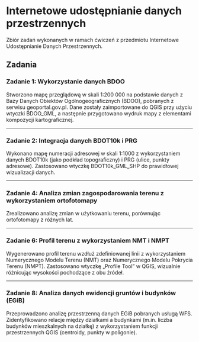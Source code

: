 # Internetowe udostępnianie danych przestrzennych 

Zbiór zadań wykonanych w ramach ćwiczeń z przedmiotu Internetowe Udostępnianie Danych Przestrzennych.

## Zadania

### Zadanie 1: Wykorzystanie danych BDOO
Stworzono mapę przeglądową w skali 1:200 000 na podstawie danych z Bazy Danych Obiektów Ogólnogeograficznych (BDOO), pobranych z serwisu geoportal.gov.pl. Dane zostały zaimportowane do QGIS przy użyciu wtyczki BDOO_GML, a następnie przygotowano wydruk mapy z elementami kompozycji kartograficznej.



---

### Zadanie 2: Integracja danych BDOT10k i PRG
Wykonano mapę numeracji adresowej w skali 1:1000 z wykorzystaniem danych BDOT10k (jako podkład topograficzny) i PRG (ulice, punkty adresowe). Zastosowano wtyczkę BDOT10k_GML_SHP do prawidłowej wizualizacji danych.



---

### Zadanie 4: Analiza zmian zagospodarowania terenu z wykorzystaniem ortofotomapy
Zrealizowano analizę zmian w użytkowaniu terenu, porównując ortofotomapy z różnych lat. 



---

### Zadanie 6: Profil terenu z wykorzystaniem NMT i NMPT
Wygenerowano profil terenu wzdłuż zdefiniowanej linii z wykorzystaniem Numerycznego Modelu Terenu (NMT) oraz Numerycznego Modelu Pokrycia Terenu (NMPT). Zastosowano wtyczkę „Profile Tool” w QGIS, wizualnie różnicując wysokości pochodzące z obu źródeł.



---

### Zadanie 8: Analiza danych ewidencji gruntów i budynków (EGiB)
Przeprowadzono analizę przestrzenną danych EGiB pobranych usługą WFS. Zidentyfikowano relacje między działkami a budynkami (m.in. liczba budynków mieszkalnych na działkę) z wykorzystaniem funkcji przestrzennych QGIS (centroidy, punkty w poligonie).




